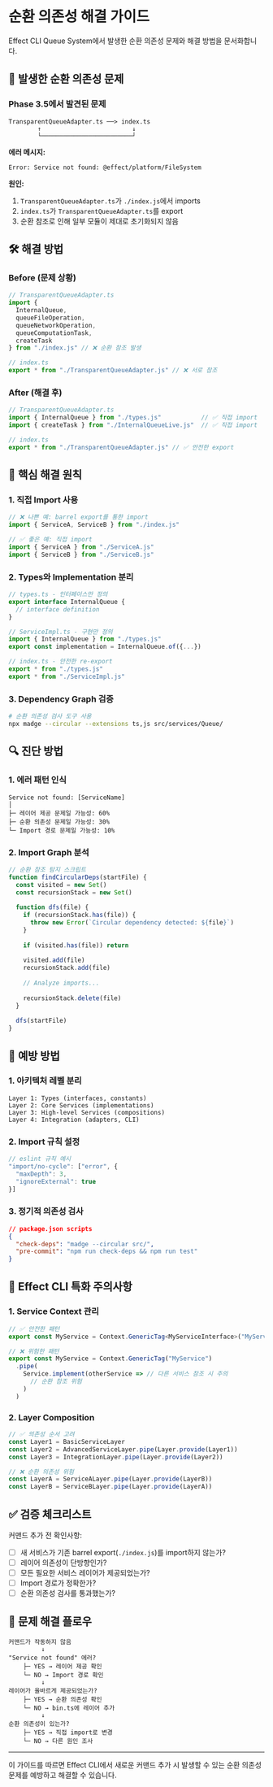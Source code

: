 # 순환 의존성 해결 가이드

Effect CLI Queue System에서 발생한 순환 의존성 문제와 해결 방법을 문서화합니다.

## 🔄 발생한 순환 의존성 문제

### Phase 3.5에서 발견된 문제

```
TransparentQueueAdapter.ts ──> index.ts
        ↑                         ↓
        └─────────────────────────┘
```

**에러 메시지:**
```
Error: Service not found: @effect/platform/FileSystem
```

**원인:**
1. `TransparentQueueAdapter.ts`가 `./index.js`에서 imports
2. `index.ts`가 `TransparentQueueAdapter.ts`를 export  
3. 순환 참조로 인해 일부 모듈이 제대로 초기화되지 않음

## 🛠️ 해결 방법

### Before (문제 상황)
```typescript
// TransparentQueueAdapter.ts
import { 
  InternalQueue,
  queueFileOperation,
  queueNetworkOperation, 
  queueComputationTask,
  createTask
} from "./index.js" // ❌ 순환 참조 발생

// index.ts
export * from "./TransparentQueueAdapter.js" // ❌ 서로 참조
```

### After (해결 후)
```typescript
// TransparentQueueAdapter.ts  
import { InternalQueue } from "./types.js"           // ✅ 직접 import
import { createTask } from "./InternalQueueLive.js"  // ✅ 직접 import

// index.ts
export * from "./TransparentQueueAdapter.js" // ✅ 안전한 export
```

## 🎯 핵심 해결 원칙

### 1. **직접 Import 사용**
```typescript
// ❌ 나쁜 예: barrel export를 통한 import
import { ServiceA, ServiceB } from "./index.js"

// ✅ 좋은 예: 직접 import
import { ServiceA } from "./ServiceA.js" 
import { ServiceB } from "./ServiceB.js"
```

### 2. **Types와 Implementation 분리**
```typescript
// types.ts - 인터페이스만 정의
export interface InternalQueue {
  // interface definition
}

// ServiceImpl.ts - 구현만 정의  
import { InternalQueue } from "./types.js"
export const implementation = InternalQueue.of({...})

// index.ts - 안전한 re-export
export * from "./types.js"
export * from "./ServiceImpl.js"
```

### 3. **Dependency Graph 검증**
```bash
# 순환 의존성 검사 도구 사용
npx madge --circular --extensions ts,js src/services/Queue/
```

## 🔍 진단 방법

### 1. **에러 패턴 인식**
```
Service not found: [ServiceName]
│
├─ 레이어 제공 문제일 가능성: 60%
├─ 순환 의존성 문제일 가능성: 30% 
└─ Import 경로 문제일 가능성: 10%
```

### 2. **Import Graph 분석**
```typescript
// 순환 참조 탐지 스크립트
function findCircularDeps(startFile) {
  const visited = new Set()
  const recursionStack = new Set()
  
  function dfs(file) {
    if (recursionStack.has(file)) {
      throw new Error(`Circular dependency detected: ${file}`)
    }
    
    if (visited.has(file)) return
    
    visited.add(file)
    recursionStack.add(file)
    
    // Analyze imports...
    
    recursionStack.delete(file)
  }
  
  dfs(startFile)
}
```

## 🚨 예방 방법

### 1. **아키텍처 레벨 분리**
```
Layer 1: Types (interfaces, constants)
Layer 2: Core Services (implementations) 
Layer 3: High-level Services (compositions)
Layer 4: Integration (adapters, CLI)
```

### 2. **Import 규칙 설정**
```typescript
// eslint 규칙 예시
"import/no-cycle": ["error", { 
  "maxDepth": 3,
  "ignoreExternal": true 
}]
```

### 3. **정기적 의존성 검사**
```json
// package.json scripts
{
  "check-deps": "madge --circular src/",
  "pre-commit": "npm run check-deps && npm run test"
}
```

## 📝 Effect CLI 특화 주의사항

### 1. **Service Context 관리**
```typescript
// ✅ 안전한 패턴
export const MyService = Context.GenericTag<MyServiceInterface>("MyService")

// ❌ 위험한 패턴  
export const MyService = Context.GenericTag("MyService")
  .pipe(
    Service.implement(otherService => // 다른 서비스 참조 시 주의
      // 순환 참조 위험
    )
  )
```

### 2. **Layer Composition**
```typescript
// ✅ 의존성 순서 고려
const Layer1 = BasicServiceLayer
const Layer2 = AdvancedServiceLayer.pipe(Layer.provide(Layer1))
const Layer3 = IntegrationLayer.pipe(Layer.provide(Layer2))

// ❌ 순환 의존성 위험
const LayerA = ServiceALayer.pipe(Layer.provide(LayerB))
const LayerB = ServiceBLayer.pipe(Layer.provide(LayerA))
```

## ✅ 검증 체크리스트

커맨드 추가 전 확인사항:

- [ ] 새 서비스가 기존 barrel export(`./index.js`)를 import하지 않는가?
- [ ] 레이어 의존성이 단방향인가?
- [ ] 모든 필요한 서비스 레이어가 제공되었는가?
- [ ] Import 경로가 정확한가?
- [ ] 순환 의존성 검사를 통과했는가?

## 🔧 문제 해결 플로우

```
커맨드가 작동하지 않음
         ↓
"Service not found" 에러?
    ├─ YES → 레이어 제공 확인
    └─ NO → Import 경로 확인
         ↓
레이어가 올바르게 제공되었는가?
    ├─ YES → 순환 의존성 확인  
    └─ NO → bin.ts에 레이어 추가
         ↓
순환 의존성이 있는가?
    ├─ YES → 직접 import로 변경
    └─ NO → 다른 원인 조사
```

---

이 가이드를 따르면 Effect CLI에서 새로운 커맨드 추가 시 발생할 수 있는 순환 의존성 문제를 예방하고 해결할 수 있습니다.